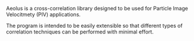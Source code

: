 Aeolus is a cross-correlation library designed to be used for Particle Image Velocitmety (PIV) applications.

The program is intended to be easily extensible so that different types of correlation techniques can be performed with minimal effort.


